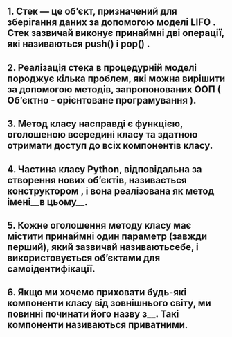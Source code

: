 ## 1. Стек — це об’єкт, призначений для зберігання даних за допомогою моделі LIFO . Стек зазвичай виконує принаймні дві операції, які називаються push() і pop() .

## 2. Реалізація стека в процедурній моделі породжує кілька проблем, які можна вирішити за допомогою методів, запропонованих ООП ( Об’єктно - орієнтоване програмування ).

## 3. Метод класу насправді є функцією, оголошеною всередині класу та здатною отримати доступ до всіх компонентів класу.

## 4. Частина класу Python, відповідальна за створення нових об’єктів, називається конструктором , і вона реалізована як метод імені__в цьому__.

## 5. Кожне оголошення методу класу має містити принаймні один параметр (завжди перший), який зазвичай називаютьсебе, і використовується об’єктами для самоідентифікації.

## 6. Якщо ми хочемо приховати будь-які компоненти класу від зовнішнього світу, ми повинні починати його назву з__. Такі компоненти називаються приватними.